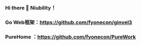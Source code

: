 ### Hi there 👋 Niubility！

### Go Web框架：https://github.com/fyonecon/ginvel3

### PureHome ：https://github.com/fyonecon/PureWork

###

<!--
**fyonecon/fyonecon** is a ✨ _special_ ✨ repository because its `README.md` (this file) appears on your GitHub profile.

Here are some ideas to get you started:

- 🔭 I’m currently working on ...
- 🌱 I’m currently learning ...
- 👯 I’m looking to collaborate on ...
- 🤔 I’m looking for help with ...
- 💬 Ask me about ...
- 📫 How to reach me: ...
- 😄 Pronouns: ...
- ⚡ Fun fact: ...
-->
